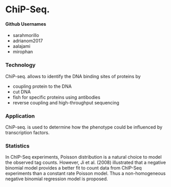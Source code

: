 # ChiP-Seq. 

#### Github Usernames
 + sarahmorillo
 + adrianom2017
 + aalajami
 + mirophan

### Technology

ChiP-seq. allows to identify the DNA binding sites of proteins by

 + coupling protein to the DNA
 + cut DNA
 + fish for specific proteins using antibodies
 + reverse coupling and high-throughput sequencing


### Application
 
ChiP-seq. is used to determine how the phenotype could be influenced by transcription factors.

### Statistics

In ChIP-Seq experiments, Poisson distribution is a natural choice to model the observed tag counts. However, Ji et al. (2008) illustrated that a negative binomial model provides a better fit to count data from ChIP-Seq experiments than a constant rate Poisson model. Thus a non-homogeneous negative binomial regression model is proposed.

